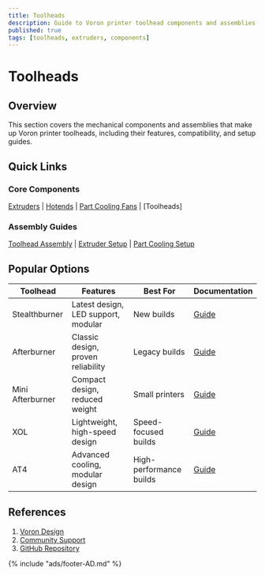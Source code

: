 ```yaml
---
title: Toolheads
description: Guide to Voron printer toolhead components and assemblies
published: true
tags: [toolheads, extruders, components]
---
```


# Toolheads

## Overview
This section covers the mechanical components and assemblies that make up Voron printer toolheads, including their features, compatibility, and setup guides.

## Quick Links

### Core Components
[Extruders](extruders/index.md) | [Hotends](../hotends/index.md) | [Part Cooling Fans](../electronics/fans/index.md) | [Toolheads]

### Assembly Guides
[Toolhead Assembly](guides/printhead/assembly.md) | [Extruder Setup](guides/printhead/extruder-setup.md) | [Part Cooling Setup](guides/printhead/cooling-setup.md)

## Popular Options

| Toolhead | Features | Best For | Documentation |
|----------|----------|----------|---------------|
| Stealthburner | Latest design, LED support, modular | New builds | [Guide](stealthburner/index.md) |
| Afterburner | Classic design, proven reliability | Legacy builds | [Guide](afterburner/index.md) |
| Mini Afterburner | Compact design, reduced weight | Small printers | [Guide](mini-afterburner/index.md) |
| XOL | Lightweight, high-speed design | Speed-focused builds | [Guide](xol/index.md) |
| AT4 | Advanced cooling, modular design | High-performance builds | [Guide](at4/index.md) |

## References
1. [Voron Design](https://vorondesign.com)
2. [Community Support](https://discord.gg/voron)
3. [GitHub Repository](https://github.com/VoronDesign)

{% include "ads/footer-AD.md" %}
